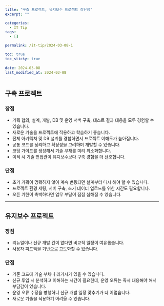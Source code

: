```yaml
---
title: "구축 프로젝트, 유지보수 프로젝트 장단점"
excerpt: ""

categories:
  - IT Tip
tags:
  - []

permalink: /it-tip/2024-03-08-1

toc: true
toc_sticky: true
 
date: 2024-03-08
last_modified_at: 2024-03-08
---
```


## 구축 프로젝트

### 장점
* 기획 협의, 설계, 개발, DB 및 운영 서버 구축, 테스트 결과 대응을 모두 경험할 수 있습니다.
* 새로운 기술을 프로젝트에 적용하고 학습하기 좋습니다.
* 전체 아키텍처 및 DB 설계를 경험하면서 프로젝트 이해도가 높아집니다.
* 공통 코드를 정리하고 확장성을 고려하며 개발할 수 있습니다.
* 코딩 가이드를 생성해서 기술 부채를 미리 최소화합니다.
* 이직 시 기술 면접관이 유지보수보다 구축 경험을 더 선호합니다.

### 단점
* 초기 기획이 명확하지 않아 계속 변동되면 설계부터 다시 해야 할 수 있습니다.
* 프로젝트 환경 세팅, 서버 구축, 초기 데이터 업로드를 위한 시간도 필요합니다.
* 오픈 기한이 촉박하다면 업무 부담이 점점 심해질 수 있습니다.
 

---

## 유지보수 프로젝트

### 장점
* 리뉴얼이나 신규 개발 건이 없다면 비교적 일정이 여유롭습니다.
* 사용자 피드백을 기반으로 고도화할 수 있습니다.

### 단점
* 기존 코드에 기술 부채나 레거시가 있을 수 있습니다.
* 신규 투입 시 분석하고 이해하는 시간이 필요한데, 운영 오류는 즉시 대응해야 해서 부담감이 있습니다.
* 운영 오류 수정을 병행하니 신규 개발 일정 맞추기가 더 어렵습니다.
* 새로운 기술을 적용하기 어려울 수 있습니다.
